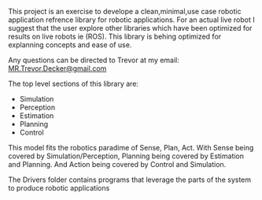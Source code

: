 This project is an exercise to develope a clean,minimal,use case robotic application refrence library for robotic applications.  For an actual live robot I suggest that the user explore other libraries which have been optimized for results on live robots ie (ROS).  This library is behing optimized for explanning concepts  and ease of use. 

Any questions can be directed to Trevor at my  email: MR.Trevor.Decker@gmail.com


The top level sections of this library are:

* Simulation
* Perception
* Estimation
* Planning
* Control

This model fits the robotics paradime of Sense, Plan, Act.  With Sense being covered by Simulation/Perception, Planning being covered by Estimation and Planning. And Action being covered by Control and Simulation.  

The Drivers folder contains programs that leverage the parts of the system to produce robotic applications
